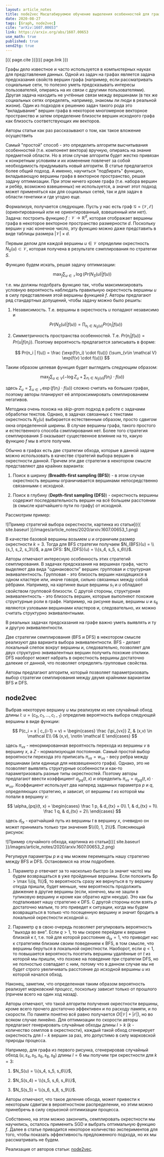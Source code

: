 ```yaml
---
layout: article_notes
title: node2vec Масштабируемое обучение выделения особенностей для графов 
date: 2020-08-27
tags: [Graph, node2vec]
cite: "arXiv:1607.00653"
link: https://arxiv.org/abs/1607.00653
use_math: true
published: true
send2tg: true
---
```


[{{ page.cite }}]({{ page.link }})

Графы дело известное и часто используется в компьютерных науках для представления данных. Одной из задач на графах является задача предсказания
свойств вершин графа (например, если рассматривать социальные сети, то полезно уметь предсказывать интересы пользователей, опираясь на их связи с
другими пользователями). Другая задача находить не учтённые связи между вершинами (в тех же социальных сетях определять, например, знакомы ли люди в
реальной жизни). Один из подходов к решению задач такого рода это "вкладывание" вершин графа в некоторое многомерное векторное пространство и затем
определение близости вершин исходного графа как близость соответствующих им векторов.

Авторы статьи как раз рассказывают о том, как такое вложение осуществить

<!--more-->

Самый "простой" способ - это определить алгоритм высчитывания особенностей (т.е. компонент вектора) вручную, опираясь на знание предметной области. Но
в этом случае алгоритм будет жестко привязан к конкретным условиям и их изменение повлечет за собой необходимость придумывать новый алгоритм. В статье
предлагается более общий подход. А именно, научиться "подбирать" функцию, вкладывающую вершины графа в векторное пространство, решая задачу
оптимизации. При этом ничего кроме графа (т.е. набора вершин и ребёр, возможно взвешенных) не используется, а значит этот подход может применяться как
для социальных сетей, так и для задач в области генетики и где угодно еще.

Формализуя, получается следующие. Пусть у нас есть граф $\mathcal G = (\mathcal V,\mathcal E)$ (ориентированный или не ориентированный, взвешенный или
нет). Задача: построить функцию $f : \mathcal V \rightarrow  \mathbb{R}^d$, которая отображает вершины графа в некоторое векторное пространство
размерности $d$. Поскольку вершин у нас конечное число, эту функцию можно даже представить в виде таблицы размера $|\mathcal V| \times d$.

Первым делом для каждой вершины $u \in \mathcal V$ определим окрестность $N_S(u) \subset \mathcal V$, которая получена в результате сэмплирования по
стратегии $S$.

Функцию будем искать, решая задачу оптимизации:

$$
\max_f \sum_{u\in \mathcal V} \log(Pr(N_S(u)|f(u))
$$

т.е. мы должны подобрать функцию так, чтобы максимизировать условную вероятность наблюдать правильную окрестность вершины $u$ в силу представления
этой вершины функцией $f$. Авторы предлагают ряд стандартных допущений, чтобы задачу можно было решить:

1. Независимость. Т.е. вершины в окрестность $u$ попадают независимо и

    $$
    Pr(N_S(u) | f(u)) = \prod_{n_i \in N_S(u)} Pr(n_i | f(u))
    $$

2. Симметричность пространства особенностей. Т.е. $Pr(n_i \vert f(u)) = Pr(u \vert f(n_i))$. Поэтому вероятность предлагается записывать в форме:

    $$
    Pr(n_i | f(u)) = \frac {\exp(f(n_i) \cdot f(u))} {\sum_{v\in \mathcal V} \exp(f(v) \cdot f(u))}
    $$

Таким образом целевая функция будет выглядеть следующим образом:

$$
\max_f \sum_{u\in V} \left( -\log Z_u + \sum_{n_i \in N_S(u)} f(n_i) \cdot f(u)\right)
$$

здесь $Z_u = \sum_{u\in \mathcal V}\exp(f(n_i) \cdot f(u))$ сложно считать на больших графах, поэтому авторы планируют её аппроксимировать
семплированием негативов.

Методика очень похожа на *skip-gram* подход в работе с задачами обработки текстов. Однако, в задачах связанных с текстами окрестность $N_S(u)$
выбирается естественным образом, просто сдвигом окна определенной ширины. В случае вершины графа, такого простого и естественного способа
сэмплирования нет. Более того стратегия семплирования $S$ оказывает существенное влияние на то, какую функцию $f$ мы в итоге получим.

Обычно в графах есть две стратегии обхода, которые в данной задаче можно использовать в качестве стратегий выбора вершин в окрестности данной. Причем
эти две стратегии в некотором смысле представляют два крайних варианта:

1. Поиск в ширину (**Breadth-first sampling (BFS)**) - в этом случае окрестность вершины ограничивается вершинами непосредственно связанными с
исходной.

2. Поиск в глубину (**Depth-first sampling (DFS)**) - окрестность вершины содержит последовательность вершин на всё большем расстоянии (в смысле
кратчайшего пути по графу) от исходной.

Рассмотрим пример:

![Пример стратегий выбора окрестности, картинка из статьи]({{ site.baseurl }}/images/article_notes/2020/arxiv.1607.00653_1.png)

В качестве базовой вершины возьмем $u$ и ограничим размер окрестности $k = 3$. Тогда для BFS стратегии получаем $N_{BFS}(u) = \\{s_1, s_2, s_3\\}$, а
для DFS: $N_{DFS}(u) = \\{s_4, s_5, s_6\\}$. 

Авторы отмечают интересную особенность этих стратегий семплирования. В задачах предсказания на вершинах графа, часто выделяют два вида
"одинаковости" вершин: групповая и струтурная эквивалентность. Групповая - это близость вершин находящихся в одном кластере или, иначе говоря,
сильно связанных между собой рёбрами. Например, на картинке выше вершины $s_1$ и $u$ обладают свойством групповой близости. С другой стороны,
структурная эквивалентность - это близость вершин, которые выполняют похожие структурные роли в графе. Например, на рисунке выше, вершины $u$ и $s_6$
являются узловыми вершинами кластеров и, следовательно, их можно считать структурно эквивалентными.

В реальных задачах предсказания на графе важно уметь выявлять и ту и другую эквивалентности. 

Две стратегии семплирования (BFS и DFS) в некотором смысле реализуют два варианта выбора эквивалентности. BFS - делает локальный слепок вокруг вершины
и, следовательно, позволяет для двух структурно эквивалентных вершин получить похожие отклики. DFS наоборот может набрать в окрестность вершины
достаточно далекие от данной, что позволяет определять групповые свойства. 

Авторы предлагают алгоритм, который позволяет параметризовать выбор стратегии семплирования между двумя крайними вариантам BFS и DFS.

## node2vec

Выбрав некоторую вершину $u$ мы реализуем из нее случайный обход длины $l$: $u=(c_0, c_1, ..., c_{l-1})$ определив вероятность выбора следующей
вершины в виде функции:

$$
P(c_i = x | c_{i-1} = v) =
\begin{cases}
\frac {\pi_{vx}} Z, & (x,v) \in \mathcal E\\
0& (x,v), \notin \mathcal E
\end{cases}
$$

здесь $\pi_{vx}$ - ненормированная вероятность перехода из вершины $v$ в вершину $x$, а $Z$ - нормализующая постоянная. Самый простой выбор
вероятности перехода это приписать $\pi_{vx} = w_{vx}$ - весу ребра между вершинами (или единице для невзвешенного графа). Однако, это не позволяет
выявлять структурные особенности и как-то параметризовать разные типы окрестностей. Поэтому авторы предлагают ввести коэффициент $\alpha_{pq}(t, x)$ и
определить $\pi_{vx} = \alpha_{pq}(t, x) \cdot w_{vx}$. Коэффициент использует два наперед заданных параметра $p$ и $q$, определяющих стратегию, и
зависит, от вершины $t$ из которой мы попали в вершину $v$:

$$
\alpha_{pq}(t, x) = 
\begin{cases}
\frac 1 p, & d_{tx} = 0\\
1, & d_{tx} = 1\\
\frac 1 q, & d_{tx} = 2\\
\end{cases}
$$

здесь $d_{tx}$ - кратчайший путь из вершины $t$ в вершину $x$, очевидно он может принимать только три значения $\\{0, 1, 2\\}$. Поясняющий рисунок:

![Пример случайного обхода, картинка из статьи]({{ site.baseurl }}/images/article_notes/2020/arxiv.1607.00653_2.png)

Регулируя параметры $p$ и $q$ мы можем перемещать нашу стратегию между BFS и DFS. Остановимся на этом подробнее.

1. Параметр $p$ отвечает за то насколько быстро (а значит часто) мы будем возвращаться в уже пройденные вершины. Если положить $p > \max \\{q, 1\\}$, то
вероятность сразу же вернуться в ту вершину откуда пришли, будет меньше, чем вероятность продолжить движение в другие вершины (если, конечно, мы не
зашли в тупиковую вершину и кроме как обратно идти некуда). Это как бы подталкивает нашу стратегию к DFS. С другой стороны если взять $p$ достаточно
малым, то это приведет к ситуации, когда мы будем возвращаться в только что посещенную вершину и значит бродить в локальной окрестности исходной $u$.

2. Параметр $q$ в свою очередь позволяет регулировать вероятность "выхода во вне". Если $q > 1$, то мы скорее перейдем к вершине близкой к $t$, т.е.
той для которой расстояние $d_{tx} = 1$, что приводит нас к стратегиям близким своим поведением к BFS, в том смысле, что вершины беруться в локальной
окрестности. Наоборот, если $q < 1$, то повышается вероятность посетить вершины удалённые от $t$ из которой мы пришли, что похоже на поведение при
стратегии DFS, но не полностью совпадает с ним, потому что в данном случае мы не будет строго увеличивать расстояние до исходной вершины $u$ из
которой начался обход.

Наконец, заметим, что определенная таким образом вероятность реализует *марковский процесс*, поскольку зависит только от прошлого (причем всего на
один ход назад).

Авторы отмечают, что такой алгоритм получения окрестности вершины, кроме всего прочего достаточно эффективен и по расходу памяти, и по скорости. По
памяти понятно всё равно получается $O(|\mathcal V| + |\mathcal E|)$, но во всяком случае линейно. Для оптимизации по скорости авторы предлагают
генерировать случайные обходы длины $l > k$ ($k$ - количество семплов в окрестности), каждый такой обход сгенерирует окрестность для $l-k$ вершин за
раз, это допустимо в силу марковской природы процесса.

Например, для графа из первого рисунка, сгенерировав случайный обход $(u, s_4, s_5, s_6, s_8, s_8)$ длины $l = 6$ мы получим три окрестности для
$k=3$:

1. $N_S(u) = \\{s_4, s_5, s_6\\}$,
 
2. $N_S(s_4) = \\{s_5, s_6, s_8\\}$,

3. $N_S(s_5) = \\{s_6, s_8, s_9\\}$.

Авторы отмечают, что такое деление обхода, может привести к некоторым сдвигам в вероятностном распределении, но этим можно принебречь в силу
серьезной оптимизации процесса.

Собственно, на этом можно закончить, семплировать окрестности мы научились, осталось применить SGD и выбрать оптимальную функцию $f$. Далее в статье
приводится некоторое количество экспериментов для того, чтобы показать эффективность предложенного подхода, но их мы рассматривать не будем.

Реализация от авторов статьи: [node2vec](http://snap.stanford.edu/node2vec).

